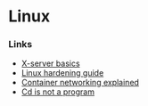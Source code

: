 # Linux


### Links

- [X-server basics](https://magcius.github.io/xplain/article/x-basics.html)
- [Linux hardening guide](https://madaidans-insecurities.github.io/guides/linux-hardening.html)
- [Container networking explained](https://iximiuz.com/en/posts/container-networking-is-simple/)
- [Cd is not a program](https://seb.jambor.dev/posts/cd-is-not-a-program/)

